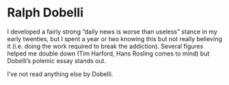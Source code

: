 # Ralph Dobelli
I developed a fairly strong “daily news is worse than useless” stance in my early twenties, but I spent a year or two knowing this but not really believing it (i.e. doing the work required to break the addiction). Several figures helped me double down (Tim Harford, Hans Rosling comes to mind) but Dobelli’s polemic essay stands out.

I’ve not read anything else by Dobelli.

<!-- #web/people -->


<!--stackedit_data:
eyJoaXN0b3J5IjpbLTk2ODEwODgwM119
-->

<!-- {BearID:ralph-dobelli.md} -->
